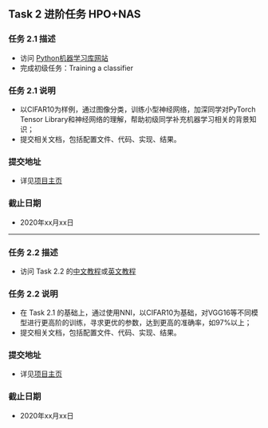 ## **Task 2 进阶任务 HPO+NAS**
 ### 任务 2.1 描述
- 访问 [Python机器学习库网站](https://pytorch.org/tutorials/beginner/blitz/cifar10_tutorial.html)
- 完成初级任务：Training a classifier

### **任务 2.1 说明**

- 以CIFAR10为样例，通过图像分类，训练小型神经网络，加深同学对PyTorch Tensor Library和神经网络的理解，帮助初级同学补充机器学习相关的背景知识；
- 提交相关文档，包括配置文件、代码、实现、结果。

### **提交地址**

- 详见[项目主页](../../README.md)

### **截止日期**

- 2020年xx月xx日

-----

 ### **任务 2.2 描述**

- 访问 Task 2.2 的[中文教程](./Task2_Tutorial_Chinese.md)或[英文教程](./Task2_Tutorial_English.md)

### **任务 2.2 说明**

- 在 Task 2.1 的基础上，通过使用NNI，以CIFAR10为基础，对VGG16等不同模型进行更高阶的训练，寻求更优的参数，达到更高的准确率，如97%以上；
- 提交相关文档，包括配置文件、代码、实现、结果。

### **提交地址**

- 详见[项目主页](../../README.md)

### **截止日期**

- 2020年xx月xx日